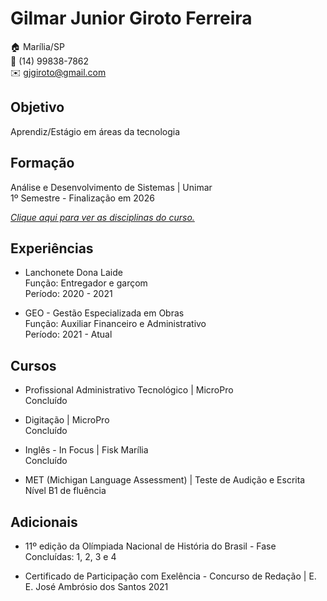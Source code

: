 # Gilmar Junior Giroto Ferreira

:house: Marília/SP <br>
:iphone: (14) 99838-7862 <br>
:envelope: gjgiroto@gmail.com


## Objetivo
Aprendiz/Estágio em áreas da tecnologia  

## Formação 
Análise e Desenvolvimento de Sistemas | Unimar <br>
1º Semestre - Finalização em 2026 

[_Clique aqui para ver as disciplinas do curso._](https://oficial.unimar.br/cursos/analise-e-desenvolvimento-de-sistemas/)

## Experiências
* Lanchonete Dona Laide <br>
Função: Entregador e garçom <br>
Período: 2020 - 2021

* GEO - Gestão Especializada em Obras <br>
Função: Auxiliar Financeiro e Administrativo <br> 
Período: 2021 - Atual

## Cursos
* Profissional Administrativo Tecnológico | MicroPro <br>
     Concluído

* Digitação | MicroPro <br>
     Concluído 

* Inglês - In Focus | Fisk Marília <br>
     Concluído

* MET (Michigan Language Assessment) | Teste de Audição e Escrita <br>
     Nível B1 de fluência

## Adicionais
* 11º edição da Olímpiada Nacional de História do Brasil - Fase Concluídas: 1, 2, 3 e 4

* Certificado de Participação com Exelência - Concurso de Redação | E. E. José Ambrósio dos Santos 2021









